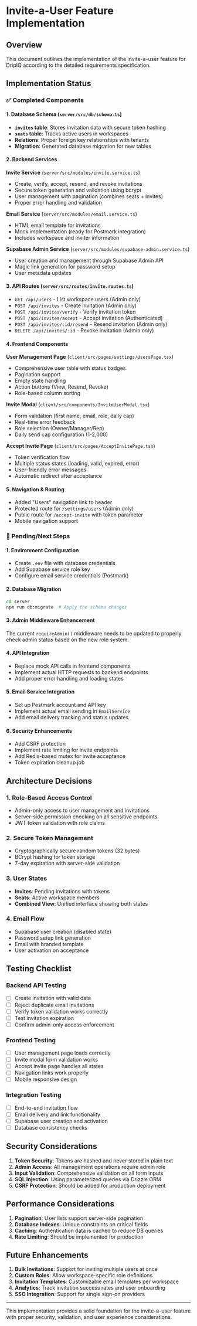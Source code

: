 # Invite-a-User Feature Implementation

## Overview

This document outlines the implementation of the invite-a-user feature for DripIQ according to the detailed requirements specification.

## Implementation Status

### ✅ Completed Components

#### 1. Database Schema (`server/src/db/schema.ts`)
- **`invites` table**: Stores invitation data with secure token hashing
- **`seats` table**: Tracks active users in workspaces
- **Relations**: Proper foreign key relationships with tenants
- **Migration**: Generated database migration for new tables

#### 2. Backend Services

**Invite Service** (`server/src/modules/invite.service.ts`)
- Create, verify, accept, resend, and revoke invitations
- Secure token generation and validation using bcrypt
- User management with pagination (combines seats + invites)
- Proper error handling and validation

**Email Service** (`server/src/modules/email.service.ts`)
- HTML email template for invitations
- Mock implementation (ready for Postmark integration)
- Includes workspace and inviter information

**Supabase Admin Service** (`server/src/modules/supabase-admin.service.ts`)
- User creation and management through Supabase Admin API
- Magic link generation for password setup
- User metadata updates

#### 3. API Routes (`server/src/routes/invite.routes.ts`)
- `GET /api/users` - List workspace users (Admin only)
- `POST /api/invites` - Create invitation (Admin only)
- `POST /api/invites/verify` - Verify invitation token
- `POST /api/invites/accept` - Accept invitation (Authenticated)
- `POST /api/invites/:id/resend` - Resend invitation (Admin only)
- `DELETE /api/invites/:id` - Revoke invitation (Admin only)

#### 4. Frontend Components

**User Management Page** (`client/src/pages/settings/UsersPage.tsx`)
- Comprehensive user table with status badges
- Pagination support
- Empty state handling
- Action buttons (View, Resend, Revoke)
- Role-based column sorting

**Invite Modal** (`client/src/components/InviteUserModal.tsx`)
- Form validation (first name, email, role, daily cap)
- Real-time error feedback
- Role selection (Owner/Manager/Rep)
- Daily send cap configuration (1-2,000)

**Accept Invite Page** (`client/src/pages/AcceptInvitePage.tsx`)
- Token verification flow
- Multiple status states (loading, valid, expired, error)
- User-friendly error messages
- Automatic redirect after acceptance

#### 5. Navigation & Routing
- Added "Users" navigation link to header
- Protected route for `/settings/users` (Admin only)
- Public route for `/accept-invite` with token parameter
- Mobile navigation support

### 🚧 Pending/Next Steps

#### 1. Environment Configuration
- Create `.env` file with database credentials
- Add Supabase service role key
- Configure email service credentials (Postmark)

#### 2. Database Migration
```bash
cd server
npm run db:migrate  # Apply the schema changes
```

#### 3. Admin Middleware Enhancement
The current `requireAdmin()` middleware needs to be updated to properly check admin status based on the new role system.

#### 4. API Integration
- Replace mock API calls in frontend components
- Implement actual HTTP requests to backend endpoints
- Add proper error handling and loading states

#### 5. Email Service Integration
- Set up Postmark account and API key
- Implement actual email sending in `EmailService`
- Add email delivery tracking and status updates

#### 6. Security Enhancements
- Add CSRF protection
- Implement rate limiting for invite endpoints
- Add Redis-based mutex for invite acceptance
- Token expiration cleanup job

## Architecture Decisions

### 1. Role-Based Access Control
- Admin-only access to user management and invitations
- Server-side permission checking on all sensitive endpoints
- JWT token validation with role claims

### 2. Secure Token Management
- Cryptographically secure random tokens (32 bytes)
- BCrypt hashing for token storage
- 7-day expiration with server-side validation

### 3. User States
- **Invites**: Pending invitations with tokens
- **Seats**: Active workspace members
- **Combined View**: Unified interface showing both states

### 4. Email Flow
- Supabase user creation (disabled state)
- Password setup link generation
- Email with branded template
- User activation on acceptance

## Testing Checklist

### Backend API Testing
- [ ] Create invitation with valid data
- [ ] Reject duplicate email invitations
- [ ] Verify token validation works correctly
- [ ] Test invitation expiration
- [ ] Confirm admin-only access enforcement

### Frontend Testing
- [ ] User management page loads correctly
- [ ] Invite modal form validation works
- [ ] Accept invite page handles all states
- [ ] Navigation links work properly
- [ ] Mobile responsive design

### Integration Testing
- [ ] End-to-end invitation flow
- [ ] Email delivery and link functionality
- [ ] Supabase user creation and activation
- [ ] Database consistency checks

## Security Considerations

1. **Token Security**: Tokens are hashed and never stored in plain text
2. **Admin Access**: All management operations require admin role
3. **Input Validation**: Comprehensive validation on all form inputs
4. **SQL Injection**: Using parameterized queries via Drizzle ORM
5. **CSRF Protection**: Should be added for production deployment

## Performance Considerations

1. **Pagination**: User lists support server-side pagination
2. **Database Indexes**: Unique constraints on critical fields
3. **Caching**: Authentication data is cached to reduce DB queries
4. **Rate Limiting**: Should be implemented for production

## Future Enhancements

1. **Bulk Invitations**: Support for inviting multiple users at once
2. **Custom Roles**: Allow workspace-specific role definitions
3. **Invitation Templates**: Customizable email templates per workspace
4. **Analytics**: Track invitation success rates and user onboarding
5. **SSO Integration**: Support for single sign-on providers

---

This implementation provides a solid foundation for the invite-a-user feature with proper security, validation, and user experience considerations.